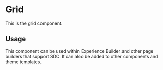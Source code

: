 
# Grid

This is the grid component.

## Usage

This component can be used within Experience Builder and other page builders
that support SDC. It can also be added to other components and theme templates.
